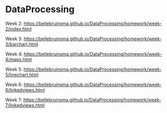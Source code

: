 # DataProcessing

Week 2: https://bellebruinsma.github.io/DataProcessing/homework/week-2/index.html

Week 3: https://bellebruinsma.github.io/DataProcessing/homework/week-3/barchart.html

Week 4: https://bellebruinsma.github.io/DataProcessing/homework/week-4/maps.html

Week 5: https://bellebruinsma.github.io/DataProcessing/homework/week-5/linechart.html

Week 6: https://bellebruinsma.github.io/DataProcessing/homework/week-6/linkedviews.html

Week 7: https://bellebruinsma.github.io/DataProcessing/homework/week-7/linkedviews.html
